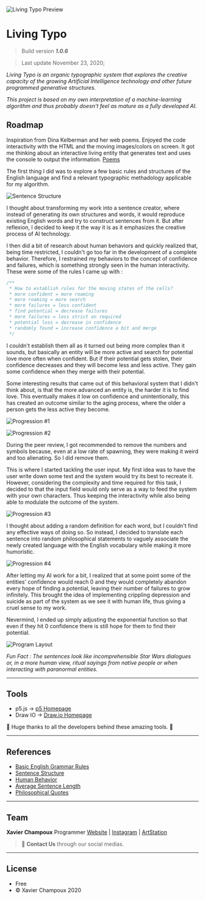![Living Typo Preview](./assets/images/preview.PNG)

# Living Typo

> Build version **_1.0.6_**

> Last update November 23, 2020;

_Living Typo is an organic typographic system that explores the creative capacity of the growing Artificial Intelligence technology and other future programmed generative structures._

_This project is based on my own interpretation of a machine-learning algorithm and thus probably doesn't feel as mature as a fully developed AI._

## Roadmap

Inspiration from Dina Kelberman and her web poems. Enjoyed the code interactivity with the HTML and the moving images/colors on screen. It got me thinking about an interactive living entity that generates text and uses the console to output the information. [Poems](https://dinakelberman.com/#webpoems)

The first thing I did was to explore a few basic rules and structures of the English language and find a relevant typographic methadology applicable for my algorithm.

![Sentence Structure](./assets/images/sentence_structure.jpg)

I thought about transforming my work into a sentence creator, where instead of generating its own structures and words, it would reproduce existing English words and try to construct sentences from it. But after reflexion, I decided to keep it the way it is as it emphasizes the creative process of AI technology.

I then did a bit of research about human behaviors and quickly realized that, being time restricted, I couldn't go too far in the development of a complete behavior. Therefore, I restrained my behaviors to the concept of confidence and failures, which is something strongly seen in the human interactivity. These were some of the rules I came up with :

``` javascript
/**
 * How to establish rules for the moving states of the cells?
 * more confident = more roaming
 * more roaming = more search
 * more failures = less confident
 * find potential = decrease failures
 * more failures = less strict on required
 * potential loss = decrease in confidence
 * randomly found = increase confidence a bit and merge
 */
```

I couldn't establish them all as it turned out being more complex than it sounds, but basically an entity will be more active and search for potential love more often when confident. But if their potential gets stolen, their confidence decreases and they will become less and less active. They gain some confidence when they merge with their potential.

Some interesting results that came out of this behavioral system that I didn't think about, is that the more advanced an entity is, the harder it is to find love. This eventually makes it low on confidence and unintentionally, this has created an outcome similar to the aging process, where the older a person gets the less active they become.

![Progression #1](./assets/images/progress_1.PNG)

![Progression #2](./assets/images/progress_2.PNG)

During the peer review, I got recommended to remove the numbers and symbols because, even at a low rate of spawning, they were making it weird and too alienating. So I did remove them.

This is where I started tackling the user input. My first idea was to have the user write down some text and the system would try its best to recreate it. However, considering the complexity and time required for this task, I decided to that the input field would only serve as a way to feed the system with your own characters. Thus keeping the interactivity while also being able to modulate the outcome of the system.

![Progression #3](./assets/images/progress_3.PNG)

I thought about adding a random definition for each word, but I couldn't find any effective ways of doing so. So instead, I decided to translate each sentence into random philosophical statements to vaguely associate the newly created language with the English vocabulary while making it more humoristic.

![Progression #4](./assets/images/progress_4.PNG)

After letting my AI work for a bit, I realized that at some point some of the entities' confidence would reach 0 and they would completely abandon every hope of finding a potential, leaving their number of failures to grow infinitely. This brought the idea of implementing crippling depression and suicide as part of the system as we see it with human life, thus giving a cruel sense to my work.

Nevermind, I ended up simply adjusting the exponential function so that even if they hit 0 confidence there is still hope for them to find their potential.

![Program Layout](./assets/images/program_layout.PNG)

_Fun Fact : The sentences look like incomprehensible Star Wars dialogues or, in a more human view, ritual sayings from native people or when interacting with paranormal entities._

---

## Tools

- p5.js -> [p5 Homepage](https://p5js.org/reference/#content)
- Draw IO -> [Draw.io Homepage](https://app.diagrams.net/)

:metal: Huge thanks to all the developers behind these amazing tools. :metal:

---

## References

- [Basic English Grammar Rules](https://www.englishclub.com/grammar/rules.htm)
- [Sentence Structure](https://en.wikipedia.org/wiki/Phrase_structure_rules#:~:text=Phrase%20structure%20rules%20are%20a,by%20Noam%20Chomsky%20in%201957.&text=A%20grammar%20that%20uses%20phrase,type%20of%20phrase%20structure%20grammar)
- [Human Behavior](https://en.wikipedia.org/wiki/Human_behavior)
- [Average Sentence Length](https://www.enago.com/academy/how-to-optimize-sentence-length-in-academic-writing/#:~:text=Appropriate%20Sentence%20Length&text=Try%20to%20keep%20the%20average,or%20the%20nature%20of%20writing)
- [Philosophical Quotes](https://www.philosophybasics.com/general_quotes.html)

---

## Team

**Xavier Champoux**
Programmer
[Website](https://levieuxsinge.github.io/portfolio/) |
[Instagram](https://www.instagram.com/doldmk/?hl=fr) |
[ArtStation](https://www.artstation.com/doldmnk)

> :postbox: **Contact Us** through our social medias.

---

## License

- Free
- © Xavier Champoux 2020
